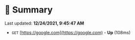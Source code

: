 # 📖 Summary
Last updated: **12/24/2021, 9:45:47 AM**

- `GET` [https://google.com](https://google.com) - **Up** (108ms)
